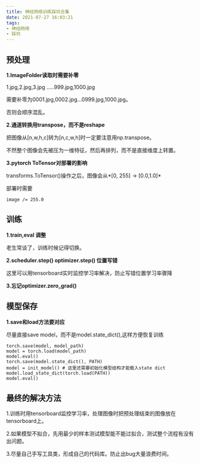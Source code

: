 ```yaml
---
title: 神经网络训练踩坑合集
date: 2021-07-27 16:03:21
tags:
- 神经网络
- 踩坑
---
```


## 预处理

**1.ImageFolder读取时需要补零**

1.jpg,2.jpg,3.jpg .....999.jpg,1000.jpg

需要补零为0001.jpg,0002.jpg...0999.jpg,1000.jpg。

否则会顺序混乱。

**2.通道转换用transpose，而不是reshape**

把图像从[n,w,h,c]转为[n,c,w,h]时一定要注意用np.transpose。

不然整个图像会先被压为一维特征，然后再排列，而不是直接维度上转置。

**3.pytorch ToTensor对部署的影响**

transforms.ToTensor()操作之后，图像会从*[0, 255] -> [0.0,1.0]*

部署时需要

```
image /= 255.0
```

## 训练

**1.train,eval 调整**

老生常谈了，训练时候记得切换。

**2.scheduler.step() optimizer.step() 位置写错**

这里可以用tensorboard实时监控学习率解决，防止写错位置学习率骤降

**3.忘记optimizer.zero_grad()**

## 模型保存

**1.save和load方法要对应**

尽量直接save model，而不是model.state_dict(),这样方便恢复训练

```
torch.save(model, model_path)
model = torch.load(model_path)
model.eval()
torch.save(model.state_dict(), PATH)
model = init_model() # 这里还需要初始化模型结构才能载入state dict
model.load_state_dict(torch.load(PATH))
model.eval()
```



## 最终的解决方法

1.训练时用tensorboard监控学习率，处理图像时把预处理结束的图像放在tensorboard上。

2.如果模型不拟合，先用最少的样本测试模型能不能过拟合，测试整个流程有没有出问题。

3.尽量自己手写工具类，形成自己的代码库。防止出bug大量浪费时间。
